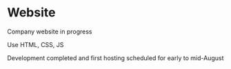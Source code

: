# Website
Company website in progress

Use HTML, CSS, JS

Development completed and first hosting scheduled for early to mid-August
